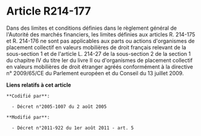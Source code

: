 # Article R214-177

Dans des limites et conditions définies dans le règlement général de l'Autorité des marchés financiers, les limites définies
aux articles R. 214-175 et R. 214-176 ne sont pas applicables aux parts ou actions d'organismes de placement collectif en
valeurs mobilières de droit français relevant de la sous-section 1 et de l'article L. 214-27 de la sous-section 2  de la
section 1 du chapitre IV du titre Ier du livre II ou d'organismes de placement collectif en valeurs mobilières de droit
étranger agréés conformément à la directive n° 2009/65/CE du Parlement européen et du Conseil du 13 juillet 2009.

**Liens relatifs à cet article**

	**Codifié par**:

	  - Décret n°2005-1007 du 2 août 2005

	**Modifié par**:

	  - Décret n°2011-922 du 1er août 2011 - art. 5
